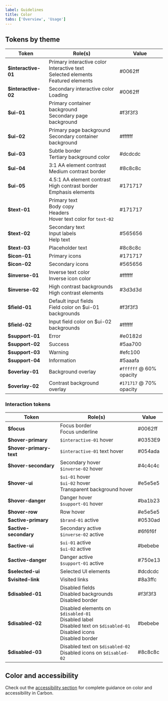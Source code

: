 ```yaml
---
label: Guidelines
title: Color
tabs: ['Overview', 'Usage']
---
```


## Tokens by theme

| Token                | Role(s)                                                                                             | Value                                                       |
| -------------------- | --------------------------------------------------------------------------------------------------- | ----------------------------------------------------------- |
| **\$interactive-01** | Primary interactive color <br /> Interactive text <br /> Selected elements <br /> Featured elements | <color-block showhex="true" size="xs">#0062ff</color-block> |
| **\$interactive-02** | Secondary interactive color <br /> Loading                                                          | <color-block showhex="true" size="xs">#0062ff</color-block> |
| **\$ui-01**          | Primary container background <br /> Secondary page background                                       | <color-block showhex="true" size="xs">#f3f3f3</color-block> |
| **\$ui-02**          | Primary page background <br /> Secondary container background                                       | <color-block showhex="true" size="xs">#ffffff</color-block> |
| **\$ui-03**          | Subtle border <br /> Tertiary background color                                                      | <color-block showhex="true" size="xs">#dcdcdc</color-block> |
| **\$ui-04**          | 3:1 AA element contrast <br /> Medium contrast border                                               | <color-block showhex="true" size="xs">#8c8c8c</color-block> |
| **\$ui-05**          | 4.5:1 AA element contrast <br /> High contrast border <br /> Emphasis elements                      | <color-block showhex="true" size="xs">#171717</color-block> |
| **\$text-01**        | Primary text <br /> Body copy <br /> Headers <br /> Hover text color for `text-02`                  | <color-block showhex="true" size="xs">#171717</color-block> |
| **\$text-02**        | Secondary text <br /> Input labels <br /> Help text                                                 | <color-block showhex="true" size="xs">#565656</color-block> |
| **\$text-03**        | Placeholder text                                                                                    | <color-block showhex="true" size="xs">#8c8c8c</color-block> |
| **\$icon-01**        | Primary icons                                                                                       | <color-block showhex="true" size="xs">#171717</color-block> |
| **\$icon-02**        | Secondary icons                                                                                     | <color-block showhex="true" size="xs">#565656</color-block> |
| **\$inverse-01**     | Inverse text color <br /> Inverse icon color                                                        | <color-block showhex="true" size="xs">#ffffff</color-block> |
| **\$inverse-02**     | High contrast backgrounds <br /> High contrast elements                                             | <color-block showhex="true" size="xs">#3d3d3d</color-block> |
| **\$field-01**       | Default input fields <br /> Field color on \$ui-01 backgrounds                                      | <color-block showhex="true" size="xs">#f3f3f3</color-block> |
| **\$field-02**       | Input field color on \$ui-02 backgrounds                                                            | <color-block showhex="true" size="xs">#ffffff</color-block> |
| **\$support-01**     | Error                                                                                               | <color-block showhex="true" size="xs">#e0182d</color-block> |
| **\$support-02**     | Success                                                                                             | <color-block showhex="true" size="xs">#5aa700</color-block> |
| **\$support-03**     | Warning                                                                                             | <color-block showhex="true" size="xs">#efc100</color-block> |
| **\$support-04**     | Information                                                                                         | <color-block showhex="true" size="xs">#5aaafa</color-block> |
| **\$overlay-01**     | Background overlay                                                                                  | `#ffffff` @ 60% opacity                                     |
| **\$overlay-02**     | Contrast background overlay                                                                         | `#171717` @ 70% opacity                                     |

### Interaction tokens

| Token                    | Role(s)                                                                                                                                       | Value                                                       |
| ------------------------ | --------------------------------------------------------------------------------------------------------------------------------------------- | ----------------------------------------------------------- |
| **\$focus**              | Focus border <br /> Focus underline                                                                                                           | <color-block showhex="true" size="xs">#0062ff</color-block> |
| **\$hover-primary**      | `$interactive-01` hover                                                                                                                       | <color-block showhex="true" size="xs">#0353E9</color-block> |
| **\$hover-primary-text** | `$interactive-01` text hover                                                                                                                  | <color-block showhex="true" size="xs">#054ada</color-block> |
| **\$hover-secondary**    | Secondary hover <br /> `$inverse-02` hover                                                                                                    | <color-block showhex="true" size="xs">#4c4c4c</color-block> |
| **\$hover-ui**           | `$ui-01` hover <br /> `$ui-02` hover <br /> Transparent background hover                                                                      | <color-block showhex="true" size="xs">#e5e5e5</color-block> |
| **\$hover-danger**       | Danger hover <br /> `$support-01` hover                                                                                                       | <color-block showhex="true" size="xs">#ba1b23</color-block> |
| **\$hover-row**          | Row hover                                                                                                                                     | <color-block showhex="true" size="xs">#e5e5e5</color-block> |
| **\$active-primary**     | `$brand-01` active                                                                                                                            | <color-block showhex="true" size="xs">#0530ad</color-block> |
| **\$active-secondary**   | Secondary active <br /> `$inverse-02` active                                                                                                  | <color-block showhex="true" size="xs">#6f6f6f</color-block> |
| **\$active-ui**          | `$ui-01` active <br /> `$ui-02` active                                                                                                        | <color-block showhex="true" size="xs">#bebebe</color-block> |
| **\$active-danger**      | Danger active <br /> `$support-01` active                                                                                                     | <color-block showhex="true" size="xs">#750e13</color-block> |
| **\$selected-ui**        | Selected UI elements                                                                                                                          | <color-block showhex="true" size="xs">#dcdcdc</color-block> |
| **\$visited-link**       | Visited links                                                                                                                                 | <color-block showhex="true" size="xs">#8a3ffc</color-block> |
| **\$disabled-01**        | Disabled fields <br /> Disabled backgrounds <br /> Disabled border                                                                            | <color-block showhex="true" size="xs">#f3f3f3</color-block> |
| **\$disabled-02**        | Disabled elements on `$disabled-01` <br /> Disabled label <br /> Disabled text on `$disabled-01` <br /> Disabled icons <br /> Disabled border | <color-block showhex="true" size="xs">#bebebe</color-block> |
| **\$disabled-03**        | Disabled text on `$disabled-02` <br /> Disabled icons on `$disabled-02`                                                                       | <color-block showhex="true" size="xs">#8c8c8c</color-block> |

## Color and accessibility

Check out the [accessibility section](/guidelines/accessibility/color) for complete guidance on color and accessibility in Carbon.
